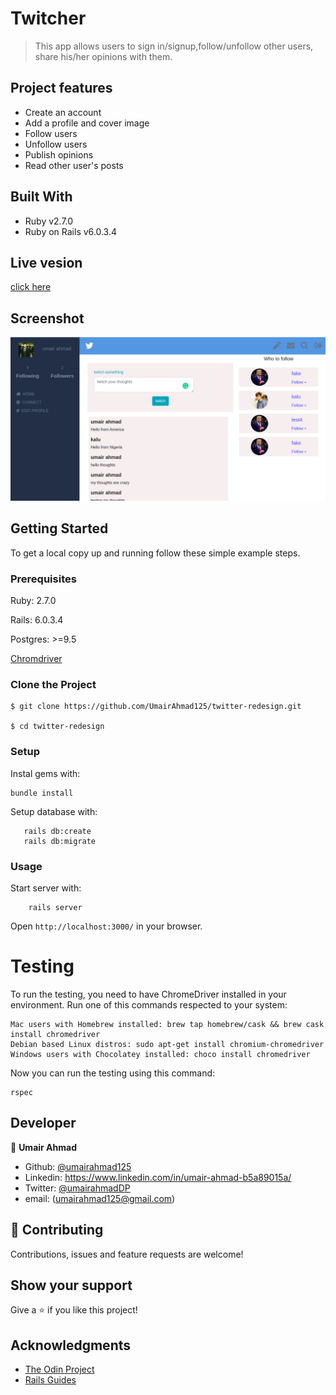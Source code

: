 
# Twitcher

> This app allows users to sign in/signup,follow/unfollow other users, share his/her opinions with them.
  
## Project features

- Create an account
- Add a profile and cover image
- Follow users
- Unfollow users
- Publish opinions
- Read other user's posts
 

## Built With

- Ruby v2.7.0
- Ruby on Rails v6.0.3.4

## Live vesion
[click here](https://ltwitcher.herokuapp.com/users/sign_in)

## Screenshot
![screenshot1](app/assets/images/screenshot.png)

## Getting Started

To get a local copy up and running follow these simple example steps.

### Prerequisites

Ruby: 2.7.0

Rails: 6.0.3.4

Postgres: >=9.5

[Chromdriver](https://github.com/SeleniumHQ/selenium/wiki/ChromeDriver)

### Clone the Project

```
$ git clone https://github.com/UmairAhmad125/twitter-redesign.git

$ cd twitter-redesign
```

### Setup

Instal gems with:

```
bundle install
```

Setup database with:

```
   rails db:create
   rails db:migrate
```



### Usage

Start server with:

```
    rails server
```

Open `http://localhost:3000/` in your browser.


# Testing

To run the testing, you need to have ChromeDriver installed in your environment.
Run one of this commands respected to your system:

```
Mac users with Homebrew installed: brew tap homebrew/cask && brew cask install chromedriver
Debian based Linux distros: sudo apt-get install chromium-chromedriver
Windows users with Chocolatey installed: choco install chromedriver

```


Now you can run the testing using this command:

```
rspec

```

## Developer

👤 **Umair Ahmad**
- Github: [@umairahmad125](https://github.com/UmairAhmad125)
- Linkedin: https://www.linkedin.com/in/umair-ahmad-b5a89015a/
- Twitter: [@umairahmadDP](https://twitter.com/umairahmadDP)
- email: (umairahmad125@gmail.com)


## 🤝 Contributing


Contributions, issues and feature requests are welcome!

## Show your support

Give a ⭐️ if you like this project!

## Acknowledgments
 
- <a href="https://www.theodinproject.com/" target="_blank">The Odin Project</a>
- <a href="https://guides.rubyonrails.org/" target="_blank">Rails Guides</a>
